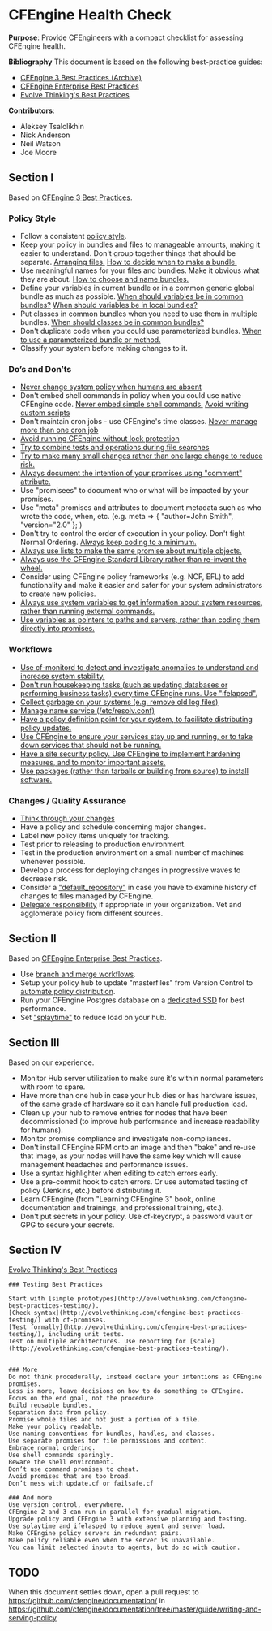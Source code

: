 # CFEngine Health Check

**Purpose**: Provide CFEngineers with a compact checklist for assessing CFEngine health.

**Bibliography**
This document is based on the following best-practice guides:
- [CFEngine 3 Best Practices (Archive)][1]
- [CFEngine Enterprise Best Practices][2]
- [Evolve Thinking's Best Practices][3]
 
[1]: https://auth.cfengine.com/archive/manuals/cf3-bestpractice                   
[2]: https://docs.cfengine.com/latest/enterprise-cfengine-guide-best-practices.html   
[3]: http://evolvethinking.com/category/cfengine/best-practices/    

**Contributors**: 
- Aleksey Tsalolikhin
- Nick Anderson
- Neil Watson
- Joe Moore

## Section I
Based on [CFEngine 3 Best Practices][1].

### Policy Style
- Follow a consistent [policy style](https://docs.cfengine.com/latest/guide-writing-and-serving-policy-policy-style.html).
- Keep your policy in bundles and files to manageable amounts, making it easier to understand. Don't group together things that should be separate. [Arranging files.](https://auth.cfengine.com/archive/manuals/cf3-bestpractice#Arranging-files) [How to decide when to make a bundle.](https://auth.cfengine.com/archive/manuals/cf3-bestpractice#How-to-decide-when-to-make-a-bundle)
- Use meaningful names for your files and bundles. Make it obvious what they are about. [How to choose and name bundles.](https://auth.cfengine.com/archive/manuals/cf3-bestpractice#How-to-choose-and-name-bundles)
- Define your variables in current bundle or in a common generic global bundle as much as possible. [When should variables be in common bundles?](https://auth.cfengine.com/manuals/cf3-bestpractice#When-should-variables-be-in-common-bundles) [When should variables be in local bundles?](https://auth.cfengine.com/archive/manuals/cf3-bestpractice#When-should-variables-be-in-local-bundles)
- Put classes in common bundles when you need to use them in multiple bundles. [When should classes be in common bundles?](https://auth.cfengine.com/archive/manuals/cf3-bestpractice#When-should-classes-be-in-common-bundles)
- Don't duplicate code when you could use parameterized bundles. [When to use a parameterized bundle or method.](https://auth.cfengine.com/archive/manuals/cf3-bestpractice#When-to-use-a-paramaterized-bundle-or-method)
- Classify your system before making changes to it.

### Do’s and Don’ts
- [Never change system policy when humans are absent](https://auth.cfengine.com/archive/manuals/cf3-bestpractice#Never-change-system-policy-when-humans-are-absent)
- Don't embed shell commands in policy when you could use native CFEngine code.  [Never embed simple shell commands.](https://auth.cfengine.com/archive/manuals/cf3-bestpractice#Never-embed-simple-shell-commands) [Avoid writing custom scripts](https://auth.cfengine.com/manuals/cf3-bestpractice#Avoid-writing-custom-scripts)
- Don't maintain cron jobs - use CFEngine's time classes. [Never manage more than one cron job](https://auth.cfengine.com/archive/manuals/cf3-bestpractice#Never-manage-more-than-one-cron-job)
- [Avoid running CFEngine without lock protection](https://auth.cfengine.com/archive/manuals/cf3-bestpractice#Avoid-running-CFEngine-without-lock-protection)
- [Try to combine tests and operations during file searches](https://auth.cfengine.com/archive/manuals/cf3-bestpractice#Try-to-combine-tests-and-operations-during-file-searches)
- [Try to make many small changes rather than one large change to reduce risk.](https://auth.cfengine.com/archive/manuals/cf3-bestpractice#Try-to-make-many-small-changes)
- [Always document the intention of your promises using "comment" attribute.](https://auth.cfengine.com/archive/manuals/cf3-bestpractice#Always-document-promises)
- Use "promisees" to document who or what will be impacted by your promises.
- Use "meta" promises and attributes to document metadata such as who wrote the code, when, etc. (e.g. meta => { "author=John Smith", "version="2.0" }; ) 
- Don't try to control the order of execution in your policy. Don't fight Normal Ordering. [Always keep coding to a minimum.](https://auth.cfengine.com/manuals/cf3-bestpractice#Always-keep-coding-to-a-minimum)
- [Always use lists to make the same promise about multiple objects.](https://auth.cfengine.com/manuals/cf3-bestpractice#Always-use-lists-to-make-the-same-promise-about-multiple-objects)
- [Always use the CFEngine Standard Library rather than re-invent the wheel.](https://auth.cfengine.com/manuals/cf3-bestpractice#Always-use-existing-templates)
- Consider using CFEngine policy frameworks (e.g. NCF, EFL) to add functionality and make it easier and safer for your system administrators to create new policies.
- [Always use system variables to get information about system resources, rather than running external commands.](https://auth.cfengine.com/manuals/cf3-bestpractice#Always-use-the-system-variables-for-system-resources)
- [Use variables as pointers to paths and servers, rather than coding them directly into promises.](https://auth.cfengine.com/manuals/cf3-bestpractice#Always-use-variables-as-pointers-to-paths-and-servers)

### Workflows
- [Use cf-monitord to detect and investigate anomalies to understand and increase system stability.](https://auth.cfengine.com/manuals/cf3-bestpractice#Anomaly-Monitoring)
- [Don't run housekeeping tasks (such as updating databases or performing business tasks) every time CFEngine runs. Use "ifelapsed".](https://auth.cfengine.com/manuals/cf3-bestpractice#Batch-Jobs)
- [Collect garbage on your systems (e.g. remove old log files)](https://auth.cfengine.com/manuals/cf3-bestpractice#Garbage-Collection)
- [Manage name service (/etc/resolv.conf)](https://auth.cfengine.com/manuals/cf3-bestpractice#Name-Service)
- [Have a policy definition point for your system, to facilitate distributing policy updates.](https://auth.cfengine.com/manuals/cf3-bestpractice#Policy-Distribution)
- [Use CFEngine to ensure your services stay up and running, or to take down services that should not be running.](https://auth.cfengine.com/manuals/cf3-bestpractice#Services)
- [Have a site security policy. Use CFEngine to implement hardening measures, and to monitor important assets.](https://auth.cfengine.com/manuals/cf3-bestpractice#Security)
- [Use packages (rather than tarballs or building from source) to install software.](https://auth.cfengine.com/manuals/cf3-bestpractice#Software-Management)

### Changes / Quality Assurance
- [Think through your changes](https://auth.cfengine.com/archive/manuals/cf3-bestpractice#Policy-changes)
- Have a policy and schedule concerning major changes.
- Label new policy items uniquely for tracking.
- Test prior to releasing to production environment.
- Test in the production environment on a small number of machines whenever possible.
- Develop a process for deploying changes in progressive waves to decrease risk.
- Consider a ["default_repository"](https://auth.cfengine.com/archive/manuals/cf3-bestpractice#Configuration-version-control-and-rollback) in case you have to examine history of changes to files managed by CFEngine.
- [Delegate responsibility](https://auth.cfengine.com/manuals/cf3-bestpractice#Delegating-responsibility) if appropriate in your organization. Vet and agglomerate policy from different sources.

## Section II
Based on [CFEngine Enterprise Best Practices][2].

- Use [branch and merge workflows](http://git-scm.com/book/en/v2/Git-Branching-Basic-Branching-and-Merging).
- Setup your policy hub to update "masterfiles" from Version Control to [automate policy distribution](https://docs.cfengine.com/latest/enterprise-cfengine-guide-best-practices.html#version-control-and-configuration-policy).
- Run your CFEngine Postgres database on a [dedicated SSD](https://docs.cfengine.com/latest/enterprise-cfengine-guide-best-practices.html#scalability) for best performance.
- Set ["splaytime"](https://docs.cfengine.com/latest/enterprise-cfengine-guide-best-practices.html#scalability) to reduce load on your hub.

## Section III
Based on our experience.

- Monitor Hub server utilization to make sure it's within normal parameters with room to spare.
- Have more than one hub in case your hub dies or has hardware issues, of the same grade of hardware so it can handle full production load.
- Clean up your hub to remove entries for nodes that have been decommissioned (to improve hub performance and increase readability for humans).
- Monitor promise compliance and investigate non-compliances.
- Don't install CFEngine RPM onto an image and then "bake" and re-use that image, as your nodes will have the same key which will cause management headaches and performance issues.
- Use a syntax highlighter when editing to catch errors early.
- Use a pre-commit hook to catch errors. Or use automated testing of policy (Jenkins, etc.) before distributing it.
- Learn CFEngine (from "Learning CFEngine 3" book, online documentation and trainings, and professional training, etc.).
- Don't put secrets in your policy. Use cf-keycrypt, a password vault or GPG to secure your secrets.

## Section IV
[Evolve Thinking's Best Practices][3]

````
### Testing Best Practices

Start with [simple prototypes](http://evolvethinking.com/cfengine-best-practices-testing/).
[Check syntax](http://evolvethinking.com/cfengine-best-practices-testing/) with cf-promises.
[Test formally](http://evolvethinking.com/cfengine-best-practices-testing/), including unit tests.
Test on multiple architectures. Use reporting for [scale](http://evolvethinking.com/cfengine-best-practices-testing/).


### More
Do not think procedurally, instead declare your intentions as CFEngine promises.
Less is more, leave decisions on how to do something to CFEngine.
Focus on the end goal, not the procedure.
Build reusable bundles.
Separation data from policy.
Promise whole files and not just a portion of a file.
Make your policy readable.
Use naming conventions for bundles, handles, and classes.
Use separate promises for file permissions and content.
Embrace normal ordering.
Use shell commands sparingly.
Beware the shell environment.
Don’t use command promises to cheat.
Avoid promises that are too broad.
Don’t mess with update.cf or failsafe.cf

### And more
Use version control, everywhere.
CFEngine 2 and 3 can run in parallel for gradual migration.
Upgrade policy and CFEngine 3 with extensive planning and testing.
Use splaytime and ifelasped to reduce agent and server load.
Make CFEngine policy servers in redundant pairs.
Make policy reliable even when the server is unavailable.
You can limit selected inputs to agents, but do so with caution.

````

## TODO
When this document settles down, open a pull request to
https://github.com/cfengine/documentation/ in
https://github.com/cfengine/documentation/tree/master/guide/writing-and-serving-policy
